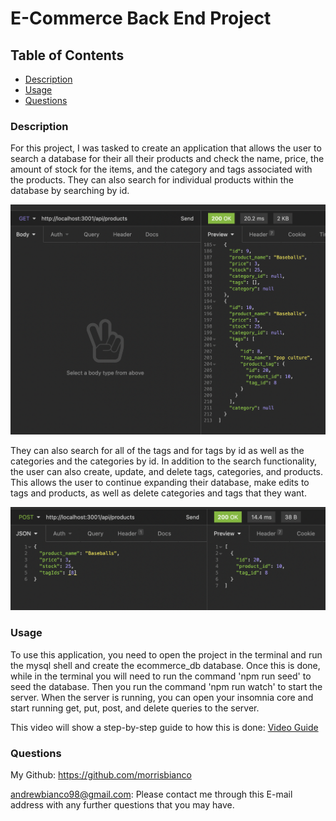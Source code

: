 # E-Commerce Back End Project

## Table of Contents
            
- [Description](#Description)
- [Usage](#Usage)
- [Questions](#Questions)

### Description
For this project, I was tasked to create an application that allows the user to search a database for their all their products and check the name, price, the amount of stock for the items, and the category and tags associated with the products. They can also search for individual products within the database by searching by id.

<img src="./images/products.png"/>

They can also search for all of the tags and for tags by id as well as the categories and the categories by id. In addition to the search functionality, the user can also create, update, and delete tags, categories, and products. This allows the user to continue expanding their database, make edits to tags and products, as well as delete categories and tags that they want.

<img src="./images/create.png"/>

### Usage
To use this application, you need to open the project in the terminal and run the mysql shell and create the ecommerce_db database. Once this is done, while in the terminal you will need to run the command 'npm run seed' to seed the database. Then you run the command 'npm run watch' to start the server. When the server is running, you can open your insomnia core and start running get, put, post, and delete queries to the server. 

This video will show a step-by-step guide to how this is done: <a href="https://www.awesomescreenshot.com/video/4228286?key=d0cad76d170d975751b6b964faa4a7b3">Video Guide</a>

### Questions
My Github: https://github.com/morrisbianco

andrewbianco98@gmail.com: Please contact me through this E-mail address with any further questions that you may have.